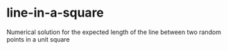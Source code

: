 # line-in-a-square
Numerical solution for the expected length of the line between two random points in a unit square
